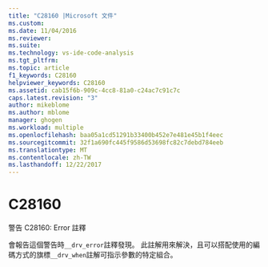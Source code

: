 ```yaml
---
title: "C28160 |Microsoft 文件"
ms.custom: 
ms.date: 11/04/2016
ms.reviewer: 
ms.suite: 
ms.technology: vs-ide-code-analysis
ms.tgt_pltfrm: 
ms.topic: article
f1_keywords: C28160
helpviewer_keywords: C28160
ms.assetid: cab15f6b-909c-4cc8-81a0-c24ac7c91c7c
caps.latest.revision: "3"
author: mikeblome
ms.author: mblome
manager: ghogen
ms.workload: multiple
ms.openlocfilehash: baa05a1cd51291b33400b452e7e481e45b1f4eec
ms.sourcegitcommit: 32f1a690fc445f9586d53698fc82c7debd784eeb
ms.translationtype: MT
ms.contentlocale: zh-TW
ms.lasthandoff: 12/22/2017
---
```

# <a name="c28160"></a>C28160
警告 C28160: Error 註釋  
  
 會報告這個警告時`__drv_error`註釋發現。 此註解用來解決，且可以搭配使用的編碼方式的旗標`__drv_when`註解可指示參數的特定組合。